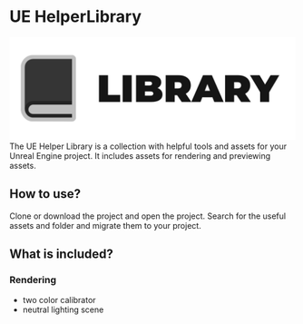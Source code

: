 # UE HelperLibrary
![UEHelperLibrary Logo](/UEHelperLibraryResources/Export/UEHelperLibrary_Logo.png)
The UE Helper Library is a collection with helpful tools and assets for your Unreal Engine project.
It includes assets for rendering and previewing assets.

## How to use?
Clone or download the project and open the project. Search for the useful assets and folder and migrate them to your project.

## What is included?
### Rendering
* two color calibrator
* neutral lighting scene